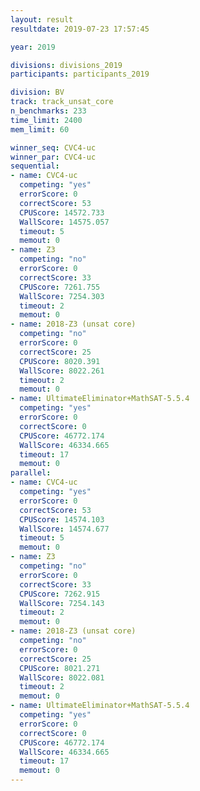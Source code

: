 ```yaml
---
layout: result
resultdate: 2019-07-23 17:57:45

year: 2019

divisions: divisions_2019
participants: participants_2019

division: BV
track: track_unsat_core
n_benchmarks: 233
time_limit: 2400
mem_limit: 60

winner_seq: CVC4-uc
winner_par: CVC4-uc
sequential:
- name: CVC4-uc
  competing: "yes"
  errorScore: 0
  correctScore: 53
  CPUScore: 14572.733
  WallScore: 14575.057
  timeout: 5
  memout: 0
- name: Z3
  competing: "no"
  errorScore: 0
  correctScore: 33
  CPUScore: 7261.755
  WallScore: 7254.303
  timeout: 2
  memout: 0
- name: 2018-Z3 (unsat core)
  competing: "no"
  errorScore: 0
  correctScore: 25
  CPUScore: 8020.391
  WallScore: 8022.261
  timeout: 2
  memout: 0
- name: UltimateEliminator+MathSAT-5.5.4
  competing: "yes"
  errorScore: 0
  correctScore: 0
  CPUScore: 46772.174
  WallScore: 46334.665
  timeout: 17
  memout: 0
parallel:
- name: CVC4-uc
  competing: "yes"
  errorScore: 0
  correctScore: 53
  CPUScore: 14574.103
  WallScore: 14574.677
  timeout: 5
  memout: 0
- name: Z3
  competing: "no"
  errorScore: 0
  correctScore: 33
  CPUScore: 7262.915
  WallScore: 7254.143
  timeout: 2
  memout: 0
- name: 2018-Z3 (unsat core)
  competing: "no"
  errorScore: 0
  correctScore: 25
  CPUScore: 8021.271
  WallScore: 8022.081
  timeout: 2
  memout: 0
- name: UltimateEliminator+MathSAT-5.5.4
  competing: "yes"
  errorScore: 0
  correctScore: 0
  CPUScore: 46772.174
  WallScore: 46334.665
  timeout: 17
  memout: 0
---
```

